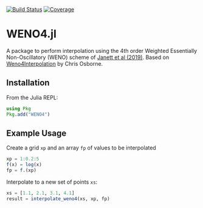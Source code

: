 [![Build Status](https://github.com/tiagopereira/WENO4.jl/actions/workflows/CI.yml/badge.svg?branch=main)](https://github.com/tiagopereira/WENO4.jl/actions/workflows/CI.yml?query=branch%3Amain)
[![Coverage](https://codecov.io/gh/tiagopereira/WENO4.jl/branch/main/graph/badge.svg)](https://codecov.io/gh/tiagopereira/WENO4.jl)


# WENO4.jl

A package to perform interpolation using the 4th order Weighted Essentially Non-Oscillatory (WENO) scheme of [Janett et al (2019)](https://ui.adsabs.harvard.edu/abs/2019A%26A...624A.104J/abstract). Based on [Weno4Interpolation](https://github.com/Goobley/Weno4Interpolation) by Chris Osborne.


## Installation

From the Julia REPL:

```julia
using Pkg
Pkg.add("WENO4")
```


## Example Usage

Create a grid `xp` and an array `fp` of values to be interpolated
```julia
xp = 1:0.2:5
f(x) = log(x)
fp = f.(xp)
```
Interpolate to a new set of points `xs`:
```julia
xs = [1.1, 2.1, 3.1, 4.1]
result = interpolate_weno4(xs, xp, fp)
```